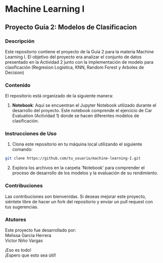 # Machine Learning I

## Proyecto Guía 2: Modelos de Clasificacion

### Descripción

Este repositorio contiene el proyecto de la Guía 2 para la materia Machine Learning I. El objetivo del proyecto era analizar el conjunto de datos presentado en la Actividad 2 junto con la implementación de modelo para clasificación (Regresion Logistica, KNN, Random Forest y Arboles de Decision)

### Contenido

El repositorio está organizado de la siguiente manera:

1. **Notebook**: Aquí se encuentran el Jupyter Notebook utilizado durante el desarrollo del proyecto. Este notebook comprende el ejercicio de Car Evaluation (Actividad 1) donde se hacen diferentes modelos de clasificación.

### Instrucciones de Uso

1. Clona este repositorio en tu máquina local utilizando el siguiente comando:

```bash
git clone https://github.com/tu_usuario/machine-learning-I.git
```

2. Explora los archivos en la carpeta 'Notebook' para comprender el proceso de desarrollo de los modelos y la evaluación de su rendimiento.

### Contribuciones
Las contribuciones son bienvenidas. Si deseas mejorar este proyecto, siéntete libre de hacer un fork del repositorio y enviar un pull request con tus sugerencias.

### Atutores
Este proyecto fue desarrollado por: \
Melissa Garcia Herrera\
Victor Niño Vargas

¡Eso es todo!\
¡Espero que esto sea útil!
